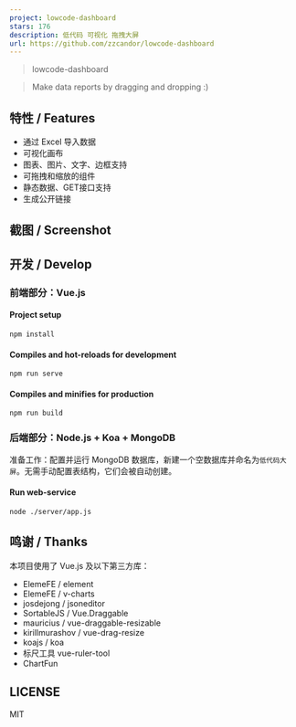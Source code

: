 ```yaml
---
project: lowcode-dashboard
stars: 176
description: 低代码 可视化 拖拽大屏
url: https://github.com/zzcandor/lowcode-dashboard
---
```


> lowcode-dashboard

> Make data reports by dragging and dropping :)

特性 / Features
-------------

-   通过 Excel 导入数据
-   可视化画布
-   图表、图片、文字、边框支持
-   可拖拽和缩放的组件
-   静态数据、GET接口支持
-   生成公开链接

截图 / Screenshot
---------------

开发 / Develop
------------

### 前端部分：Vue.js

#### Project setup

```
npm install
```

#### Compiles and hot-reloads for development

```
npm run serve
```

#### Compiles and minifies for production

```
npm run build
```

### 后端部分：Node.js + Koa + MongoDB

准备工作：配置并运行 MongoDB 数据库，新建一个空数据库并命名为`低代码大屏`。无需手动配置表结构，它们会被自动创建。

#### Run web-service

```
node ./server/app.js
```

鸣谢 / Thanks
-----------

本项目使用了 Vue.js 及以下第三方库：

-   ElemeFE / element
-   ElemeFE / v-charts
-   josdejong / jsoneditor
-   SortableJS / Vue.Draggable
-   mauricius / vue-draggable-resizable
-   kirillmurashov / vue-drag-resize
-   koajs / koa
-   标尺工具 vue-ruler-tool
-   ChartFun

LICENSE
-------

MIT
